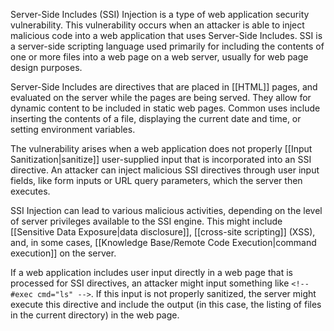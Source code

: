 Server-Side Includes (SSI) Injection is a type of web application security vulnerability. This vulnerability occurs when an attacker is able to inject malicious code into a web application that uses Server-Side Includes. SSI is a server-side scripting language used primarily for including the contents of one or more files into a web page on a web server, usually for web page design purposes.

Server-Side Includes are directives that are placed in [[HTML]] pages, and evaluated on the server while the pages are being served. They allow for dynamic content to be included in static web pages. Common uses include inserting the contents of a file, displaying the current date and time, or setting environment variables.

The vulnerability arises when a web application does not properly [[Input Sanitization|sanitize]] user-supplied input that is incorporated into an SSI directive. An attacker can inject malicious SSI directives through user input fields, like form inputs or URL query parameters, which the server then executes.

SSI Injection can lead to various malicious activities, depending on the level of server privileges available to the SSI engine. This might include [[Sensitive Data Exposure|data disclosure]], [[cross-site scripting]] (XSS), and, in some cases, [[Knowledge Base/Remote Code Execution|command execution]] on the server.

If a web application includes user input directly in a web page that is processed for SSI directives, an attacker might input something like `<!--#exec cmd="ls" -->`. If this input is not properly sanitized, the server might execute this directive and include the output (in this case, the listing of files in the current directory) in the web page.